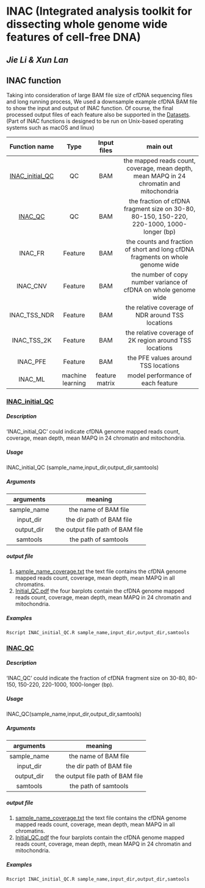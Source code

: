 # INAC (Integrated analysis toolkit for dissecting whole genome wide features of cell-free DNA)
## *Jie Li & Xun Lan*

## INAC function
Taking into consideration of large BAM file size of cfDNA sequencing files and long running process, We used a downsample example cfDNA BAM file to show the input and output of INAC function. Of course, the final processed output files of each feature also be supported in the [Datasets](https://github.com/jacklee2thu/INAC/tree/main/Datasets). (Part of INAC functions is designed to be run on Unix-based operating systems such as macOS and linux)

|Function name|Type|Input files|main out|
|:--:|:--:|:--:|:--:|
|[INAC_initial_QC](#inac_initial_qc)|QC|BAM|the mapped reads count, coverage, mean depth, mean MAPQ in 24 chromatin and mitochondria|
|[INAC_QC](#inac_qc)|QC|BAM|the fraction of cfDNA fragment size on 30-80, 80-150, 150-220, 220-1000, 1000-longer (bp)|
|INAC_FR|Feature|BAM|the counts and fraction of short and long cfDNA fragments on whole genome wide|
|INAC_CNV|Feature|BAM|the number of copy number variance of cfDNA on whole genome wide|
|INAC_TSS_NDR|Feature|BAM|the relative coverage of NDR around TSS locations|
|INAC_TSS_2K|Feature|BAM|the relative coverage of 2K region around TSS locations|
|INAC_PFE|Feature|BAM|the PFE values around TSS locations|
|INAC_ML|machine learning|feature matrix|model performance of each feature|


### [INAC_initial_QC]()
##### Description
‘INAC_initial_QC’ could indicate cfDNA genome mapped reads count, coverage, mean depth, mean MAPQ in 24 chromatin and mitochondria.

##### Usage
INAC_initial_QC (sample_name,input_dir,output_dir,samtools)  
##### Arguments
|arguments|meaning|
|:--:|:--:|
|sample_name|the name of BAM file|
|input_dir|the dir path of BAM file|
|output_dir|the output file path of BAM file|  
|samtools|the path of samtools|

##### output file
1. [sample_name_coverage.txt]() the text file contains the cfDNA genome mapped reads count, coverage, mean depth, mean MAPQ in all chromatins.  
2. [Initial_QC.pdf]() the four barplots contain the cfDNA genome mapped reads count, coverage, mean depth, mean MAPQ in 24 chromatin and mitochondria.

##### Examples
```
Rscript INAC_initial_QC.R sample_name,input_dir,output_dir,samtools
```

### [INAC_QC]()
##### Description
‘INAC_QC’ could indicate the fraction of cfDNA fragment size on 30-80, 80-150, 150-220, 220-1000, 1000-longer (bp).

##### Usage
INAC_QC(sample_name,input_dir,output_dir,samtools)
##### Arguments
|arguments|meaning|
|:--:|:--:|
|sample_name|the name of BAM file|
|input_dir|the dir path of BAM file|
|output_dir|the output file path of BAM file|  
|samtools|the path of samtools|

##### output file
1. [sample_name_coverage.txt]() the text file contains the cfDNA genome mapped reads count, coverage, mean depth, mean MAPQ in all chromatins.  
2. [Initial_QC.pdf]() the four barplots contain the cfDNA genome mapped reads count, coverage, mean depth, mean MAPQ in 24 chromatin and mitochondria.

##### Examples
```
Rscript INAC_initial_QC.R sample_name,input_dir,output_dir,samtools
```










